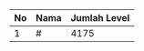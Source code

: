 | No | Nama            | Jumlah Level |
|----|-----------------|--------------|
| 1  | #    |    4175        |
